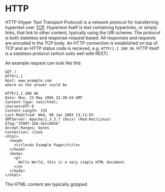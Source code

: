 # HTTP

HTTP (Hyper Text Transport Protocol) is a network protocol for transferring
hypertext over [TCP](tcp). Hypertext itself is text containing hyperlinks, or
simply links, that link to other content, typically using the URI scheme. The
protocol is both stateless and response-request based. All responses and
requests are encoded in the TCP body. An HTTP connection is established on top
of TCP and an HTTP status code is recieved, e.g. `HTTP/1.1 200 OK`. HTTP itself
is a stateless protocol (which suits well with REST).

An example request can look like this

```
GET /
HTTP/1.1
Host: www.example.com
where on the answer could be

HTTP/1.1 200 OK
Date: Mon, 23 May 2005 22:38:34 GMT
Content-Type: text/html;
charset=UTF-8
Content-Length: 155
Last-Modified: Wed, 08 Jan 2003 23:11:55
GMTServer: Apache/1.3.3.7 (Unix) (Red-Hat/Linux)
ETag:"3f80f-1b6-3e1cb03b"
Accept-Ranges: bytes
Connection: close
<html>
  <head>
    <title>An Example Page</title>
  </head>
  <body>
    <p>
      Hello World, this is a very simple HTML document.
    </p>
  </body>
</html>
```

The HTML content are typically gzipped.
